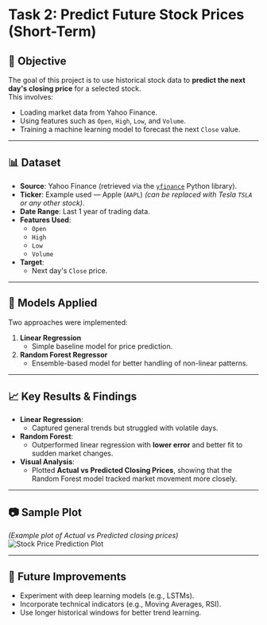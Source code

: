 # Task 2: Predict Future Stock Prices (Short-Term)

## 📌 Objective
The goal of this project is to use historical stock data to **predict the next day's closing price** for a selected stock.  
This involves:
- Loading market data from Yahoo Finance.
- Using features such as `Open`, `High`, `Low`, and `Volume`.
- Training a machine learning model to forecast the next `Close` value.

---

## 📊 Dataset
- **Source**: Yahoo Finance (retrieved via the [`yfinance`](https://pypi.org/project/yfinance/) Python library).
- **Ticker**: Example used — Apple (`AAPL`) *(can be replaced with Tesla `TSLA` or any other stock)*.
- **Date Range**: Last 1 year of trading data.
- **Features Used**:
  - `Open`
  - `High`
  - `Low`
  - `Volume`
- **Target**:
  - Next day's `Close` price.

---

## 🤖 Models Applied
Two approaches were implemented:
1. **Linear Regression**
   - Simple baseline model for price prediction.
2. **Random Forest Regressor**
   - Ensemble-based model for better handling of non-linear patterns.

---

## 📈 Key Results & Findings
- **Linear Regression**:
  - Captured general trends but struggled with volatile days.
- **Random Forest**:
  - Outperformed linear regression with **lower error** and better fit to sudden market changes.
- **Visual Analysis**:
  - Plotted **Actual vs Predicted Closing Prices**, showing that the Random Forest model tracked market movement more closely.

---

## 📷 Sample Plot
*(Example plot of Actual vs Predicted closing prices)*  
![Stock Price Prediction Plot](plot.png)

---

## 🚀 Future Improvements
- Experiment with deep learning models (e.g., LSTMs).
- Incorporate technical indicators (e.g., Moving Averages, RSI).
- Use longer historical windows for better trend learning.

